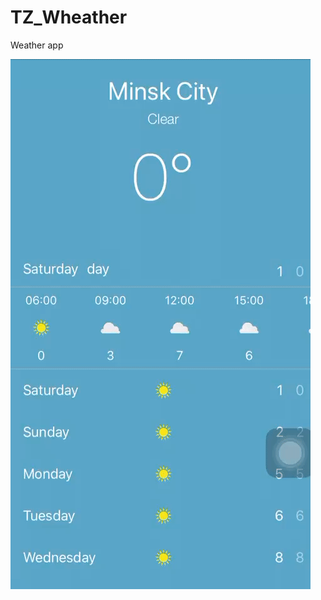 # TZ_Wheather

Weather app 

![Image of TZ_Weather](https://github.com/borchxx/TZ_Wheather/blob/master/Weather.gif)
